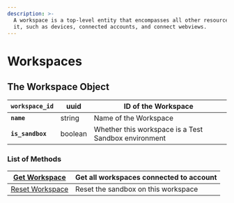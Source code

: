 ```yaml
---
description: >-
  A workspace is a top-level entity that encompasses all other resources below
  it, such as devices, connected accounts, and connect webviews.
---
```


# Workspaces

## The Workspace Object

| **`workspace_id`** | uuid    | ID of the Workspace                                  |
| ------------------ | ------- | ---------------------------------------------------- |
| **`name`**         | string  | Name of the Workspace                                |
| **`is_sandbox`**   | boolean | Whether this workspace is a Test Sandbox environment |

### List of Methods

| [Get Workspace](../api-clients/workspaces/get.md)                         | Get all workspaces connected to account |
| ------------------------------------------------------------------------- | --------------------------------------- |
| [Reset Workspace](../api-clients/workspaces/workspaces/reset\_sandbox.md) | Reset the sandbox on this workspace     |
